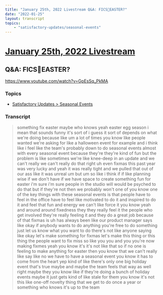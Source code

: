 ```yaml
---
title: "January 25th, 2022 Livestream Q&A: FICS🐰EASTER?"
date: "2022-01-25"
layout: transcript
topics:
    - "satisfactory-updates/seasonal-events"
---
```

# [January 25th, 2022 Livestream](../2022-01-25.md)
## Q&A: FICS🐰EASTER?
https://www.youtube.com/watch?v=GpEsSq_PkMA

### Topics
* [Satisfactory Updates > Seasonal Events](../topics/satisfactory-updates/seasonal-events.md)

### Transcript

> something fix easter maybe who knows yeah easter egg season i mean that sounds funny it's sort of i guess it sort of depends on what we're doing because like um a lot of times you know like people wanted we're asking for like a halloween event for example and i think like i feel like the team's probably down to do seasonal events almost with every seasonal event because they're they're kind of fun but the problem is like sometimes we're like knee-deep in an update and we can't really we can't really do that right uh even fixmas this past year was very lucky and yeah it was really tight and we pulled that out of our ass like it was unreal um but um so like i think if if like planning wise if we don't have if we have space to create something fun for easter i'm sure i'm sure people in the studio will would be psyched to do that but if they're not then we probably won't one of you know one of the key things with these seasonal events is that people have to feel in the office have to feel like motivated to do it and inspired to do it and feel that fun and energy we can't like force it you know yeah and around around fixedness they they really feel it the people who get involved they're really feeling it and they do a great job because of that fixmas is uh has always been like our product manager says like okay if anybody wants to do anything you're free to do something just let us know what you want to do there's not like anyone saying like okay let's make something for fixmas let's make this thing or this thing the people want to fix miss so like you you and you you're now making fixmes yeah you know it's it's not like that so if no one is feeling to make anything for easter then you know that we can't really like say like no we have to have a seasonal event you know it has to come from the heart yep kind of like there's only one big holiday event that's true maybe and maybe the team feels that way as well right maybe they you know like if they're doing a bunch of holiday events maybe it just gets kind of like stale for them you know it's not this like one-off novelty thing that we get to do once a year or something who knows it's up to the team
